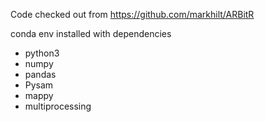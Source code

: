 Code checked out from https://github.com/markhilt/ARBitR

conda env installed with dependencies
 - python3
 - numpy
 - pandas
 - Pysam
 - mappy
 - multiprocessing

